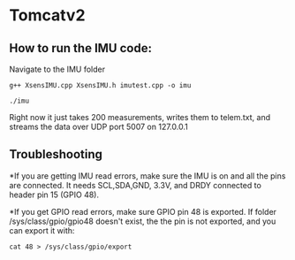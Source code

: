 # Tomcatv2

## How to run the IMU code:

Navigate to the IMU folder
```
g++ XsensIMU.cpp XsensIMU.h imutest.cpp -o imu
```
```
./imu
```

Right now it just takes 200 measurements, writes them to telem.txt, and streams the data over UDP port 5007 on 127.0.0.1

## Troubleshooting

*If you are getting IMU read errors, make sure the IMU is on and all the pins are connected. It needs SCL,SDA,GND, 3.3V, and DRDY connected to header pin 15 (GPIO 48).

*If you get GPIO read errors, make sure GPIO pin 48 is exported. If folder /sys/class/gpio/gpio48 doesn't exist, the the pin is not exported, and you can export it with:
```
cat 48 > /sys/class/gpio/export

